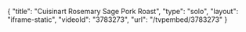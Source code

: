 {
    "title": "Cuisinart Rosemary Sage Pork Roast",
    "type": "solo",
    "layout": "iframe-static",
    "videoId": "3783273",
    "url": "\/tvpembed\/3783273"
}
